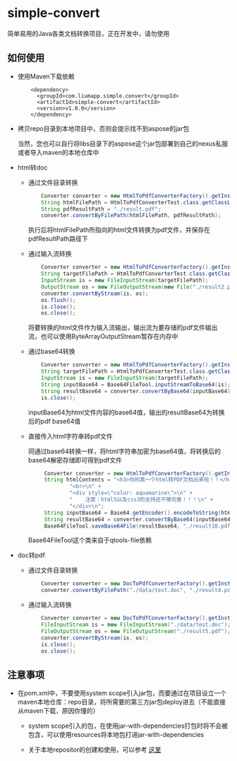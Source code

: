 # simple-convert
简单易用的Java各类文档转换项目，正在开发中，请勿使用

## 如何使用

* 使用Maven下载依赖
    
    ````mxml
        <dependency>
          <groupId>com.liumapp.simple.convert</groupId>
          <artifactId>simple-convert</artifactId>
          <version>v1.0.0</version>
        </dependency>
    ````
    
* 拷贝repo目录到本地项目中，否则会提示找不到aspose的jar包

    当然，您也可以自行将libs目录下的aspose这个jar包部署到自己的nexus私服或者导入maven的本地仓库中

* html转doc

    * 通过文件目录转换
    
        ````java
            Converter converter = new HtmlToPdfConverterFactory().getInstance();
            String htmlFilePath = HtmlToPdfConverterTest.class.getClassLoader().getResource("test.html").getPath();
            String pdfResultPath = "./result.pdf";
            converter.convertByFilePath(htmlFilePath, pdfResultPath);
        ````
    
        执行后将htmlFilePath所指向的html文件转换为pdf文件，并保存在pdfResultPath路径下
        
    * 通过输入流转换
    
        ````java
            Converter converter = new HtmlToPdfConverterFactory().getInstance();
            String targetFilePath = HtmlToPdfConverterTest.class.getClassLoader().getResource("test.html").getPath();
            InputStream is = new FileInputStream(targetFilePath);
            OutputStream os = new FileOutputStream(new File("./result2.pdf"));
            converter.convertByStream(is, os);
            os.flush();
            is.close();
            os.close();
        ````
        
        将要转换的html文件作为输入流输出，输出流为要存储的pdf文件输出流，也可以使用ByteArrayOutputStream暂存在内存中
    
    * 通过base64转换
    
        ````java
            Converter converter = new HtmlToPdfConverterFactory().getInstance();
            String targetFilePath = HtmlToPdfConverterTest.class.getClassLoader().getResource("test.html").getPath();
            InputStream is = new FileInputStream(targetFilePath);
            String inputBase64 = Base64FileTool.inputStreamToBase64(is);
            String resultBase64 = converter.convertByBase64(inputBase64);
            is.close();
        ````
    
        inputBase64为html文件内容的base64值，输出的resultBase64为转换后的pdf base64值
        
    * 直接传入html字符串转pdf文件
    
        同通过base64转换一样，将html字符串加密为base64值，将转换后的base64解密存储即可得到pdf文件
        
        ````java
             Converter converter = new HtmlToPdfConverterFactory().getInstance();
             String htmlContents = "<h3>你的第一个html转PDF文档出来啦！！</h3>\n" +
                     "<br>\n" +
                     "<div style=\"color: aquamarine\">\n" +
                     "    注意：html5以及css3的支持还不够完善！！！\n" +
                     "</div>\n";
             String inputBase64 = Base64.getEncoder().encodeToString(htmlContents.getBytes());
             String resultBase64 = converter.convertByBase64(inputBase64);
             Base64FileTool.saveBase64File(resultBase64, "./result10.pdf");
        ````    
        
        Base64FileTool这个类来自于qtools-file依赖    
    
* doc转pdf

    * 通过文件目录转换 

      ````java
          Converter converter = new DocToPdfConverterFactory().getInstance();
          converter.convertByFilePath("./data/test.doc", "./result4.pdf");
      ````    
    
    * 通过输入流转换
    
        ````java
            Converter converter = new DocToPdfConverterFactory().getInstance();
            FileInputStream is = new FileInputStream("./data/test.doc");
            FileOutputStream os = new FileOutputStream("./result5.pdf");
            converter.convertByStream(is, os);
            is.close();
            os.close();  
        ````
        
## 注意事项

* 在pom.xml中，不要使用system scope引入jar包，而要通过在项目设立一个maven本地仓库：repo目录，将所需要的第三方jar包deploy进去（不能直接从maven下载，原因你懂的）

    * system scope引入的包，在使用jar-with-dependencies打包时将不会被包含，可以使用resources将本地包打进jar-with-dependencies
    
    * 关于本地repositor的创建和使用，可以参考 [这里](http://www.liumapp.com/articles/2019/04/12/1555053553824.html)
    


    
    
